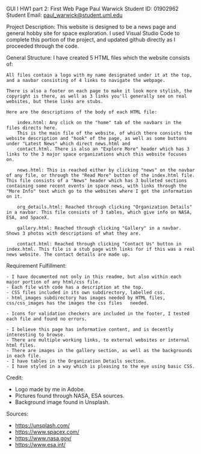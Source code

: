 GUI I
HW1 part 2: First Web Page
Paul Warwick
Student ID: 01902962
Student Email: paul_warwick@student.uml.edu

Project Description: This website is designed to be a news page and general hobby site for space exploration. 
I used Visual Studio Code to complete this portion of the project, and updated github directly as I proceeded through the code.

General Structure: I have created 5 HTML files which the website consists of:

    All files contain a logo with my name designated under it at the top, and a navbar consisting of 4 links to navigate the webpage. 
    
    There is also a footer on each page to make it look more stylish, the copyright is there, as well as 3 links you'll generally see on real websites, but these links are stubs.

    Here are the descriptions of the body of each HTML file:

        index.html: Any click on the "home" tab of the navbars in the files directs here.
        This is the main file of the website, of which there consists the website description and "hook" of the page, as well as some buttons under "Latest News" which direct news.html and 
        contact.html. There is also an "Explore More" header which has 3 links to the 3 major space organizations which this website focuses on. 

        news.html: This is reached either by clicking "news" on the navbar of any file, or through the "Read More" button of the index.html file. This file consists of a "News" header which has 3 bulleted sections containing some recent events in space news, with links through the "More Info" text which go to the websites where I got the information on it. 

        org_details.html: Reached through clicking "Organization Details" in a navbar. This file consists of 3 tables, which give info on NASA, ESA, and SpaceX. 

        gallery.html: Reached through clicking "Gallery" in a navbar. Shows 3 photos with descriptions of what they are. 

        contact.html: Reached through clicking "Contact Us" button in index.html. This file is a stub page with links for if this was a real news website. The contact details are made up.



Requirement Fulfillment:

    - I have documented not only in this readme, but also within each major portion of any html/css file.
    - Each file with code has a description at the top.
    - CSS files included in its own subdirectory, labelled css.
    - html_images subdirectory has images needed by HTML files, css/css_images has the images the css files   needed.

    - Icons for validation checkers are included in the footer, I tested each file and found no errors.

    - I believe this page has informative content, and is decently interesting to browse.
    - There are multiple working links, to external websites or internal html files.
    - There are images in the gallery section, as well as the backgrounds in each file.
    - I have tables in the Organization Details section.
    - I have styled in a way which is pleasing to the eye using basic CSS.



Credit: 
- Logo made by me in Adobe. 
- Pictures found through NASA, ESA sources. 
- Background image found in Unsplash.

Sources:
- https://unsplash.com/
- https://www.spacex.com/
- https://www.nasa.gov/
- https://www.esa.int/